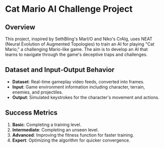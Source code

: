 # Cat Mario AI Challenge Project

## Overview
This project, inspired by SethBling's MarI/O and Niko's CrAIg, uses NEAT (Neural Evolution of Augmented Topologies) to train an AI for playing "Cat Mario," a challenging Mario-like game. The aim is to develop an AI that learns to navigate through the game's deceptive traps and challenges.

## Dataset and Input-Output Behavior
- **Dataset**: Real-time gameplay video feeds, converted into frames.
- **Input**: Game environment information including character, terrain, enemies, and projectiles.
- **Output**: Simulated keystrokes for the character's movement and actions.

## Success Metrics
1. **Basic**: Completing a training level.
2. **Intermediate**: Completing an unseen level.
3. **Advanced**: Improving the fitness function for faster training.
4. **Expert**: Optimizing the algorithm for quicker convergence.


